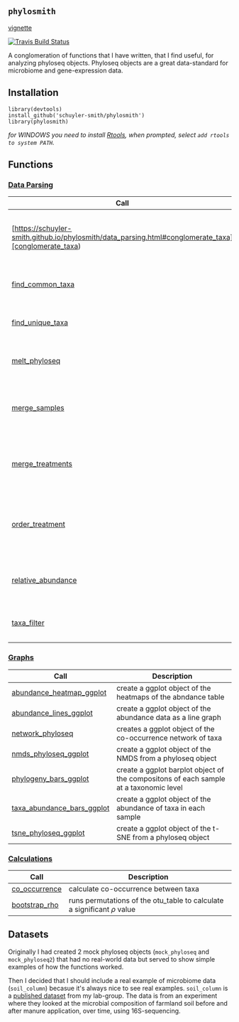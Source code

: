 
## `phylosmith`
[vignette](https://schuyler-smith.github.io/phylosmith/)

[![Travis Build
Status](https://travis-ci.org/schuyler-smith/phylosmith.svg?branch=master)](https://github.com/schuyler-smith/phylosmith)

A conglomeration of functions that I have written, that I find useful, for analyzing phyloseq objects. Phyloseq objects are a great data-standard for microbiome and gene-expression data.

## Installation

```
library(devtools)
install_github('schuyler-smith/phylosmith')
library(phylosmith)
```

*for WINDOWS you need to install <a href="https://cran.r-project.org/bin/windows/Rtools/" target="_blank" >Rtools</a>, when prompted, select `add rtools to system PATH`.*

## Functions

### [Data Parsing](https://schuyler-smith.github.io/phylosmith/data_parsing.html)

Call			     | Description
-------------------- | ------------------------------------------------------------
[https://schuyler-smith.github.io/phylosmith/data_parsing.html#conglomerate_taxa][conglomerate_taxa)  |  conglomerate taxa by sample on a given classification level
[find_common_taxa](https://schuyler-smith.github.io/phylosmith/data_parsing.html#find_common_taxa) | find taxa common to each treatment
[find_unique_taxa](https://schuyler-smith.github.io/phylosmith/data_parsing.html#find_unique_taxa) | find taxa unique to each treatment
[melt_phyloseq](https://schuyler-smith.github.io/phylosmith/data_parsing.html#melt_phyloseq)   |   Melt a phyloseq object into a data.table.
[merge_samples](https://schuyler-smith.github.io/phylosmith/data_parsing.html#merge_samples)   |   Merge samples based on common factor within sample_data
[merge_treatments](https://schuyler-smith.github.io/phylosmith/data_parsing.html#merge_treatments) | combines multiple columns in meta-data into a single column
[order_treatment](https://schuyler-smith.github.io/phylosmith/data_parsing.html#order_treatment) | sets the orders of the factors in a sample_data column (for ordering graphs)
[relative_abundance](https://schuyler-smith.github.io/phylosmith/data_parsing.html#relative_abundance) | transform abundance data to relative abundance
[taxa_filter](https://schuyler-smith.github.io/phylosmith/data_parsing.html#taxa_filter) | filter taxa by proportion of samples seen in

### [Graphs](https://schuyler-smith.github.io/phylosmith/graphs.html)

Call                 | Description
-------------------- | ------------------------------------------------------------
[abundance_heatmap_ggplot](https://schuyler-smith.github.io/phylosmith/graphs.html#abundance_heatmap_ggplot) | create a ggplot object of the heatmaps of the abndance table
[abundance_lines_ggplot](https://schuyler-smith.github.io/phylosmith/graphs.html#abundance_lines_ggplot) | create a ggplot object of the abundance data as a line graph
[network_phyloseq](https://schuyler-smith.github.io/phylosmith/graphs.html#network_phyloseq) | creates a ggplot object of the co-occurrence network of taxa
[nmds_phyloseq_ggplot](https://schuyler-smith.github.io/phylosmith/graphs.html#nmds_phyloseq_ggplot)  | create a ggplot object of the NMDS from a phyloseq object
[phylogeny_bars_ggplot](https://schuyler-smith.github.io/phylosmith/graphs.html#phylogeny_bars_ggplot) | create a ggplot barplot object of the compositons of each sample at a taxonomic level
[taxa_abundance_bars_ggplot](https://schuyler-smith.github.io/phylosmith/graphs.html#taxa_abundance_bars_ggplot) | create a ggplot object of the abundance of taxa in each sample
[tsne_phyloseq_ggplot](https://schuyler-smith.github.io/phylosmith/graphs.html#tsne_phyloseq_ggplot)  | create a ggplot object of the t-SNE from a phyloseq object

### [Calculations](https://schuyler-smith.github.io/phylosmith/calculations.html)

Call                 | Description
-------------------- | ------------------------------------------------------------
[co_occurrence](https://schuyler-smith.github.io/phylosmith/calculations.html#bootstrap_rho) | calculate co-occurrence between taxa
[bootstrap_rho](https://schuyler-smith.github.io/phylosmith/calculations.html#co_occurrence) | runs permutations of the otu_table to calculate a significant $\rho$ value

## Datasets

Originally I had created 2 mock phyloseq objects (`mock_phyloseq` and `mock_phyloseq2`) that had no real-world data but served to show simple examples of how the functions worked. 

Then I decided that I should include a real example of microbiome data (`soil_column`) becasue it's always nice to see real examples. `soil_column` is a <a href="https://www.frontiersin.org/articles/10.3389/fmicb.2018.03197/full" target="_blank" >published dataset</a>  from my lab-group. The data is from an experiment where they looked at the microbial composition of farmland soil before and after manure application, over time, using 16S-sequencing.

